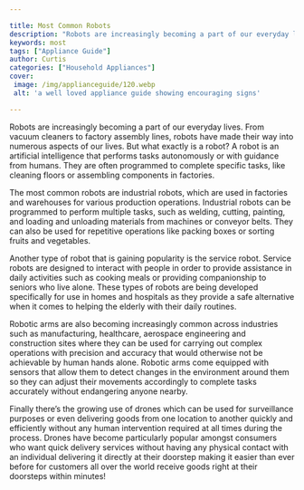```yaml
---

title: Most Common Robots
description: "Robots are increasingly becoming a part of our everyday lives. From vacuum cleaners to factory assembly lines, robots have made th...learn about it in this post"
keywords: most
tags: ["Appliance Guide"]
author: Curtis
categories: ["Household Appliances"]
cover: 
 image: /img/applianceguide/120.webp
 alt: 'a well loved appliance guide showing encouraging signs'

---
```


Robots are increasingly becoming a part of our everyday lives. From vacuum cleaners to factory assembly lines, robots have made their way into numerous aspects of our lives. But what exactly is a robot? A robot is an artificial intelligence that performs tasks autonomously or with guidance from humans. They are often programmed to complete specific tasks, like cleaning floors or assembling components in factories. 

The most common robots are industrial robots, which are used in factories and warehouses for various production operations. Industrial robots can be programmed to perform multiple tasks, such as welding, cutting, painting, and loading and unloading materials from machines or conveyor belts. They can also be used for repetitive operations like packing boxes or sorting fruits and vegetables.

Another type of robot that is gaining popularity is the service robot. Service robots are designed to interact with people in order to provide assistance in daily activities such as cooking meals or providing companionship to seniors who live alone. These types of robots are being developed specifically for use in homes and hospitals as they provide a safe alternative when it comes to helping the elderly with their daily routines. 

Robotic arms are also becoming increasingly common across industries such as manufacturing, healthcare, aerospace engineering and construction sites where they can be used for carrying out complex operations with precision and accuracy that would otherwise not be achievable by human hands alone. Robotic arms come equipped with sensors that allow them to detect changes in the environment around them so they can adjust their movements accordingly to complete tasks accurately without endangering anyone nearby. 

Finally there’s the growing use of drones which can be used for surveillance purposes or even delivering goods from one location to another quickly and efficiently without any human intervention required at all times during the process. Drones have become particularly popular amongst consumers who want quick delivery services without having any physical contact with an individual delivering it directly at their doorstep making it easier than ever before for customers all over the world receive goods right at their doorsteps within minutes!
